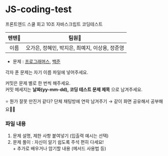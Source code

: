 # JS-coding-test
프론트엔드 스쿨 회고 10조 자바스크립트 코딩테스트

|텐텐🐣|팀원🐣|
|:------:|:---:|
|이름|오가은, 정혜민, 박지은, 최예지, 이상용, 정준영|

- 문제 : [프로그래머스](https://programmers.co.kr/), [백준](https://www.acmicpc.net/)

각자 푼 문제는 자기 이름 파일에 넣어주세요.<br/>

커밋은 문제 별로 한 번씩 해주세요.<br/>
커밋 메세지는 **날짜(yy-mm-dd), 코딩 테스트 문제 제목** 으로 남겨주세요.<br/>
<br/>
⭐ 뭔가 잘못 만진거 같다? 단체 채팅방에 연락 남겨주기 → 같이 화면 공유해서 공부해요🧑‍💻

### 파일 내용
1. 문제 설명, 제한 사항 붙여넣기 (입출력 예시는 선택) <br />
2. 문제 풀이 : 자신이 알기 쉽도록 주석 편히 다세요!<br />
\+ 추가로 배우거나 암기할 내용 (메서드 사용법 등)
